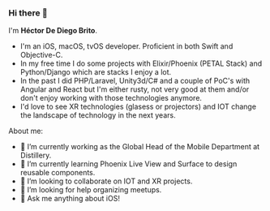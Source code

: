 ### Hi there 👋 

I'm **Héctor De Diego Brito**.   

- I'm an iOS, macOS, tvOS developer. Proficient in both Swift and Objective-C.  
- In my free time I do some projects with Elixir/Phoenix (PETAL Stack) and Python/Django which are stacks I enjoy a lot.  
- In the past I did PHP/Laravel, Unity3d/C# and a couple of PoC's with Angular and React but I'm either rusty, not very good at them and/or don't enjoy working with those technologies anymore.  
- I'd love to see XR technologies (glasess or projectors) and IOT change the landscape of technology in the next years.

About me:

- 🔭 I’m currently working as the Global Head of the Mobile Department at Distillery.
- 🌱 I’m currently learning Phoenix Live View and Surface to design reusable components.
- 👯 I’m looking to collaborate on IOT and XR projects. 
- 🤔 I’m looking for help organizing meetups.
- 💬 Ask me anything about iOS!

<!--
**lecksfrawen/lecksfrawen** is a ✨ _special_ ✨ repository because its `README.md` (this file) appears on your GitHub profile.

Here are some ideas to get you started:

- 🔭 I’m currently working on ...
- 🌱 I’m currently learning ...
- 👯 I’m looking to collaborate on ...
- 🤔 I’m looking for help with ...
- 💬 Ask me about ...
- 📫 How to reach me: ...
- 😄 Pronouns: ...
- ⚡ Fun fact: ...
-->
